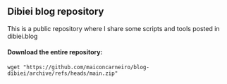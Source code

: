 ## Dibiei blog repository
This is a public repository where I share some scripts and tools posted in dibiei.blog

#### Download the entire repository:
``` shell
wget "https://github.com/maiconcarneiro/blog-dibiei/archive/refs/heads/main.zip"
```
